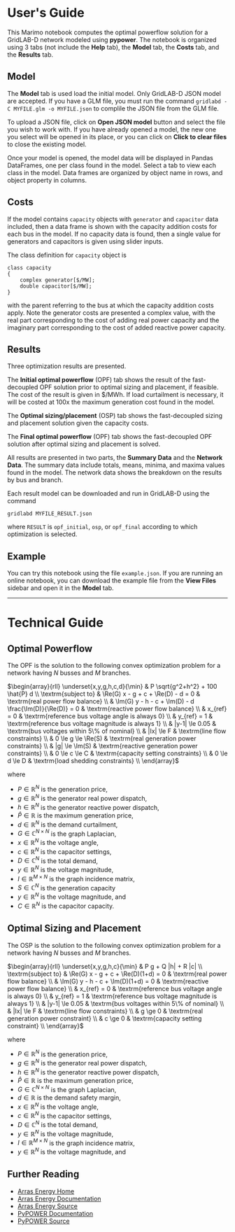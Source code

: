 # User's Guide

This Marimo notebook computes the optimal powerflow solution for a GridLAB-D
network modeled using **pypower**. The notebook is organized using 3 tabs
(not include the **Help** tab), the **Model** tab, the **Costs** tab, and the **Results** tab. 

## Model 

The **Model** tab is used load the initial model. Only GridLAB-D JSON model are accepted. If you have a GLM file, you must run the command `gridlabd -C MYFILE.glm -o MYFILE.json` to complile the JSON file from the GLM file. 

To upload a JSON file, click on **Open JSON model** button and select the file you wish to work with.  If you have already opened a model, the new one you select will be opened in its place, or you can click on **Click to clear files** to close the existing model.

Once your model is opened, the model data will be displayed in Pandas DataFrames, one per class found in the model. Select a tab to view each class in the model. Data frames are organized by object name in rows, and object property in columns.

## Costs

If the model contains `capacity` objects with `generator` and `capacitor` data included, then a data frame is shown with the capacity addition costs for each bus in the model.  If no capacity data is found, then a single value for generators and capacitors is given using slider inputs.

The class definition for `capacity` object is 

~~~
class capacity 
{
    complex generator[$/MW];
    double capacitor[$/MW];
}
~~~

with the parent referring to the bus at which the capacity addition costs apply. Note the generator costs are presented a complex value, with the real part corresponding to the cost of adding real power capacity and the imaginary part corresponding to the cost of added reactive power capacity.

## Results

Three optimization results are presented. 

The **Initial optimal powerflow** (OPF) tab shows the result of the fast-decoupled OPF solution prior to optimal sizing and placement, if feasible. The cost of the result is given in $/MWh. If load curtailment is necessary, it will be costed at 100x the maximum generation cost found in the model.

The **Optimal sizing/placement** (OSP) tab shows the fast-decoupled sizing and placement solution given the capacity costs.

The **Final optimal powerflow** (OPF) tab shows the fast-decoupled OPF solution after optimal sizing and placement is solved.

All results are presented in two parts, the **Summary Data** and the **Network Data**. The summary data include totals, means, minima, and maxima values found in the model.  The network data shows the breakdown on the results by bus and branch.

Each result model can be downloaded and run in GridLAB-D using the command

~~~
gridlabd MYFILE_RESULT.json
~~~

where `RESULT` is `opf_initial`, `osp`, or `opf_final` according to which optimization is selected.

## Example

You can try this notebook using the file `example.json`. If you are running an online notebook, you can download the example file from the **View Files** sidebar and open it in the **Model** tab.

----

# Technical Guide


## Optimal Powerflow

The OPF is the solution to the following convex optimization problem for a network having $N$ busses and $M$ branches.

$\begin{array}{rll}
    \underset{x,y,g,h,c,d}{\min} & P \sqrt{g^2+h^2} + 100 \hat{P} d
\\
    \textrm{subject to} 
    & \Re(G) x - g + c + \Re(D) - d = 0 & \textrm{real power flow balance} \\
    & \Im(G) y - h - c + \Im(D) - d \frac{\Im(D)}{\Re(D)} = 0 & \textrm{reactive power flow balance} \\
    & x_{ref} = 0 & \textrm{reference bus voltage angle is always 0} \\
    & y_{ref} = 1 & \textrm{reference bus voltage magnitude is always 1} \\
    & |y-1| \le 0.05 & \textrm{bus voltages within 5\% of nominal} \\
    & |Ix| \le F & \textrm{line flow constraints} \\
    & 0 \le g \le \Re(S) & \textrm{real generation power constraints} \\
    & |g| \le \Im(S) & \textrm{reactive generation power constraints} \\
    & 0 \le c \le C & \textrm{capacity setting constraints} \\
    & 0 \le d \le D & \textrm{load shedding constraints} \\
\end{array}$

where

* $P \in \mathbb{R}^N$ is the generation price,
* $g \in \mathbb{R}^N$ is the generator real power dispatch,
* $h \in \mathbb{R}^N$ is the generator reactive power dispatch,
* $\hat P\in \mathbb{R}$ is the maximum generation price,
* $d \in \mathbb{R}^N$ is the demand curtailment,
* $G \in \mathbb{C}^{N \times N}$ is the graph Laplacian,
* $x \in \mathbb{R}^N$ is the voltage angle,
* $c \in \mathbb{R}^N$ is the capacitor settings,
* $D \in \mathbb{C}^N$ is the total demand,
* $y \in \mathbb{R}^N$ is the voltage magnitude,
* $I \in \mathbb{R}^{M \times N}$ is the graph incidence matrix,
* $S \in \mathbb{C}^N$ is the generation capacity
* $y \in \mathbb{R}^N$ is the voltage magnitude, and
* $C \in \mathbb{R}^N$ is the capacitor capacity.

## Optimal Sizing and Placement

The OSP is the solution to the following convex optimization problem for a network having $N$ busses and $M$ branches.

$\begin{array}{rll}
    \underset{x,y,g,h,c}{\min} & P g + Q |h| + R |c|
\\
    \textrm{subject to} 
    & \Re(G) x - g + c + \Re(D)(1+d) = 0 & \textrm{real power flow balance} \\
    & \Im(G) y - h - c + \Im(D)(1+d) = 0 & \textrm{reactive power flow balance} \\
    & x_{ref} = 0 & \textrm{reference bus voltage angle is always 0} \\
    & y_{ref} = 1 & \textrm{reference bus voltage magnitude is always 1} \\
    & |y-1| \le 0.05 & \textrm{bus voltages within 5\% of nominal} \\
    & |Ix| \le F & \textrm{line flow constraints} \\
    & g \ge 0 & \textrm{real generation power constraint} \\
    & c \ge 0 & \textrm{capacity setting constraint} \\
\end{array}$

where

* $P \in \mathbb{R}^N$ is the generation price,
* $g \in \mathbb{R}^N$ is the generator real power dispatch,
* $h \in \mathbb{R}^N$ is the generator reactive power dispatch,
* $\hat P\in \mathbb{R}$ is the maximum generation price,
* $G \in \mathbb{C}^{N \times N}$ is the graph Laplacian,
* $d \in \mathbb{R}$ is the demand safety margin,
* $x \in \mathbb{R}^N$ is the voltage angle,
* $c \in \mathbb{R}^N$ is the capacitor settings,
* $D \in \mathbb{C}^N$ is the total demand,
* $y \in \mathbb{R}^N$ is the voltage magnitude,
* $I \in \mathbb{R}^{M \times N}$ is the graph incidence matrix,
* $y \in \mathbb{R}^N$ is the voltage magnitude, and

## Further Reading

* [Arras Energy Home](https://www.arras.energy/)
* [Arras Energy Documentation](https://docs.arras.energy/)
* [Arras Energy Source](https://github.com/arras-energy/)
* [PyPOWER Documentation](https://rwl.github.io/PYPOWER/)
* [PyPOWER Source](https://github.com/rwl/PYPOWER/)

